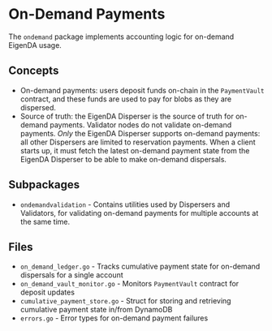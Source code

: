 # On-Demand Payments

The `ondemand` package implements accounting logic for on-demand EigenDA usage.

## Concepts

- On-demand payments: users deposit funds on-chain in the `PaymentVault` contract, and these funds are used
to pay for blobs as they are dispersed.
- Source of truth: the EigenDA Disperser is the source of truth for on-demand payments. Validator nodes do not validate
on-demand payments. *Only* the EigenDA Disperser supports on-demand payments: all other Dispersers are limited to
reservation payments. When a client starts up, it must fetch the latest on-demand payment state from the EigenDA
Disperser to be able to make on-demand dispersals.

## Subpackages

- `ondemandvalidation` - Contains utilities used by Dispersers and Validators, for validating on-demand payments for
multiple accounts at the same time.

## Files

- `on_demand_ledger.go` - Tracks cumulative payment state for on-demand dispersals for a single account
- `on_demand_vault_monitor.go` - Monitors `PaymentVault` contract for deposit updates
- `cumulative_payment_store.go` - Struct for storing and retrieving cumulative payment state in/from DynamoDB
- `errors.go` - Error types for on-demand payment failures
